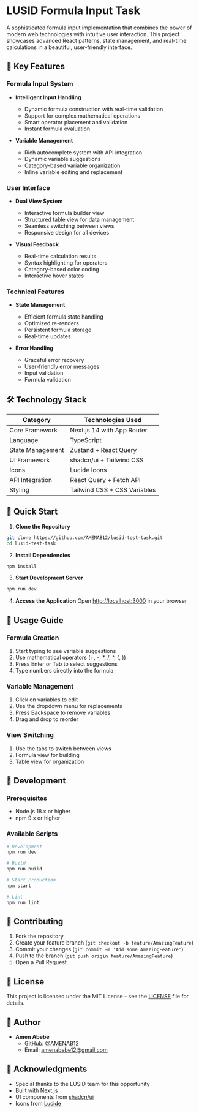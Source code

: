 # LUSID Formula Input Task

A sophisticated formula input implementation that combines the power of modern web technologies with intuitive user interaction. This project showcases advanced React patterns, state management, and real-time calculations in a beautiful, user-friendly interface.

## 🌟 Key Features

### Formula Input System

- **Intelligent Input Handling**

  - Dynamic formula construction with real-time validation
  - Support for complex mathematical operations
  - Smart operator placement and validation
  - Instant formula evaluation

- **Variable Management**
  - Rich autocomplete system with API integration
  - Dynamic variable suggestions
  - Category-based variable organization
  - Inline variable editing and replacement

### User Interface

- **Dual View System**

  - Interactive formula builder view
  - Structured table view for data management
  - Seamless switching between views
  - Responsive design for all devices

- **Visual Feedback**
  - Real-time calculation results
  - Syntax highlighting for operators
  - Category-based color coding
  - Interactive hover states

### Technical Features

- **State Management**

  - Efficient formula state handling
  - Optimized re-renders
  - Persistent formula storage
  - Real-time updates

- **Error Handling**
  - Graceful error recovery
  - User-friendly error messages
  - Input validation
  - Formula validation

## 🛠️ Technology Stack

| Category         | Technologies Used            |
| ---------------- | ---------------------------- |
| Core Framework   | Next.js 14 with App Router   |
| Language         | TypeScript                   |
| State Management | Zustand + React Query        |
| UI Framework     | shadcn/ui + Tailwind CSS     |
| Icons            | Lucide Icons                 |
| API Integration  | React Query + Fetch API      |
| Styling          | Tailwind CSS + CSS Variables |

## 🚀 Quick Start

1. **Clone the Repository**

```bash
git clone https://github.com/AMENAB12/lusid-test-task.git
cd lusid-test-task
```

2. **Install Dependencies**

```bash
npm install
```

3. **Start Development Server**

```bash
npm run dev
```

4. **Access the Application**
   Open [http://localhost:3000](http://localhost:3000) in your browser

## 📖 Usage Guide

### Formula Creation

1. Start typing to see variable suggestions
2. Use mathematical operators (+, -, \*, /, ^, (, ))
3. Press Enter or Tab to select suggestions
4. Type numbers directly into the formula

### Variable Management

1. Click on variables to edit
2. Use the dropdown menu for replacements
3. Press Backspace to remove variables
4. Drag and drop to reorder

### View Switching

1. Use the tabs to switch between views
2. Formula view for building
3. Table view for organization

## 🔧 Development

### Prerequisites

- Node.js 18.x or higher
- npm 9.x or higher

### Available Scripts

```bash
# Development
npm run dev

# Build
npm run build

# Start Production
npm start

# Lint
npm run lint
```

## 🤝 Contributing

1. Fork the repository
2. Create your feature branch (`git checkout -b feature/AmazingFeature`)
3. Commit your changes (`git commit -m 'Add some AmazingFeature'`)
4. Push to the branch (`git push origin feature/AmazingFeature`)
5. Open a Pull Request

## 📄 License

This project is licensed under the MIT License - see the [LICENSE](LICENSE) file for details.

## 👤 Author

- **Amen Abebe**
  - GitHub: [@AMENAB12](https://github.com/AMENAB12)
  - Email: amenabebe12@gmail.com

## 🙏 Acknowledgments

- Special thanks to the LUSID team for this opportunity
- Built with [Next.js](https://nextjs.org/)
- UI components from [shadcn/ui](https://ui.shadcn.com/)
- Icons from [Lucide](https://lucide.dev/)
